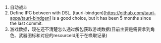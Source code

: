 1. 自动战斗
2. Define IPC between with DSL. (tauri-bindgen)[https://github.com/tauri-apps/tauri-bindgen] is a good choice, but it has been 5 months since the last commit.
3. 游戏数据，现在还不清楚怎么通过解包获取游戏数据(目前主要是需要拿到角色、武器图标和对应的resourceId用于在唤取记录)